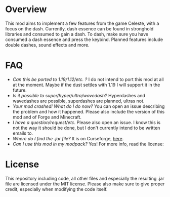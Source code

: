 # Overview
This mod aims to implement a few features from the game Celeste, with a focus on the dash. 
Currently, dash essence can be found in stronghold libraries and consumed to gain a dash. 
To dash, make sure you have consumed a dash essence and press the keybind.
Planned features include double dashes, sound effects and more.

# FAQ
- *Can this be ported to 1.19/1.12/etc. ?* I do not intend to port this mod at all at the moment. Maybe if the dust settles with 1.19 I will support it in the future.
- *Is it possible to super/hyper/ultra/wavedash?* Hyperdashes and wavedashes are possible, superdashes are planned, ultras not.
- *Your mod crashed! What do I do now?* You can open an issue describing the problem and how it happened. Please also include the version of this mod and of Forge and Minecraft.
- *I have a question/request/etc.* Please also open an issue. I know this is not the way it should be done, but I don't currently intend to be written emails to. 
- *Where do I find the .jar file?* It is on Curseforge, [here](https://www.curseforge.com/minecraft/mc-mods/celestemod).
- *Can I use this mod in my modpack?* Yes! For more info, read the license:

# License
This repository including code, all other files and especially the resulting .jar file are licensed under the MIT license. 
Please also make sure to give proper credit, especially when modifying the code itself.
